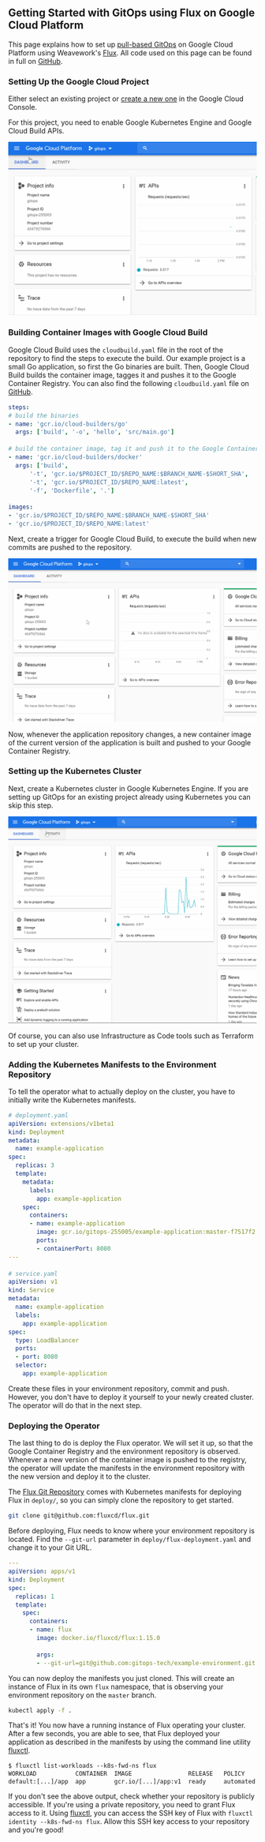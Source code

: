 ## Getting Started with GitOps using Flux on Google Cloud Platform

This page explains how to set up [pull-based GitOps](https://www.gitops.tech/#pull-based-gitops) on Google Cloud Platform using Weavework's [Flux](https://github.com/fluxcd/flux).
All code used on this page can be found in full on [GitHub](https://github.com/gitops-tech).

### Setting Up the Google Cloud Project

Either select an existing project or [create a new one](https://console.cloud.google.com/cloud-resource-manager) in the Google Cloud Console.

For this project, you need to enable Google Kubernetes Engine and Google Cloud Build APIs.

![Setting up Google Kubernetes Engine API](images/cs-apis.gif)



### Building Container Images with Google Cloud Build

Google Cloud Build uses the `cloudbuild.yaml` file in the root of the repository to find the steps to execute the build.
Our example project is a small Go application, so first the Go binaries are built.
Then, Google Cloud Build builds the container image, tagges it and pushes it to the Google Container Registry.
You can also find the following `cloudbuild.yaml` file on [GitHub](https://github.com/gitops-tech).

```yaml
steps:
# build the binaries
- name: 'gcr.io/cloud-builders/go'
  args: ['build', '-o', 'hello', 'src/main.go']

# build the container image, tag it and push it to the Google Container Registry of our project
- name: 'gcr.io/cloud-builders/docker'
  args: ['build', 
      '-t', 'gcr.io/$PROJECT_ID/$REPO_NAME:$BRANCH_NAME-$SHORT_SHA',
      '-t', 'gcr.io/$PROJECT_ID/$REPO_NAME:latest',
      '-f', 'Dockerfile', '.']

images:
- 'gcr.io/$PROJECT_ID/$REPO_NAME:$BRANCH_NAME-$SHORT_SHA'
- 'gcr.io/$PROJECT_ID/$REPO_NAME:latest'
```

Next, create a trigger for Google Cloud Build, to execute the build when new commits are pushed to the repository.

![Setting up the Google Cloud Build Trigger on the Application Repository](images/cs-trigger.gif)

Now, whenever the application repository changes, a new container image of the current version of the application is built and pushed to your Google Container Registry.

### Setting up the Kubernetes Cluster

Next, create a Kubernetes cluster in Google Kubernetes Engine.
If you are setting up GitOps for an existing project already using Kubernetes you can skip this step.

![Setting up a Kubernetes cluster in Google Kubernetes Engine](images/cs-cluster.gif)

Of course, you can also use Infrastructure as Code tools such as Terraform to set up your cluster.

### Adding the Kubernetes Manifests to the Environment Repository

To tell the operator what to actually deploy on the cluster, you have to initially write the Kubernetes manifests.

```yaml
# deployment.yaml
apiVersion: extensions/v1beta1
kind: Deployment
metadata:
  name: example-application
spec:
  replicas: 3
  template:
    metadata:
      labels:
        app: example-application
    spec:
      containers:
      - name: example-application
        image: gcr.io/gitops-255005/example-application:master-f7517f2
        ports:
        - containerPort: 8080
---

# service.yaml
apiVersion: v1
kind: Service
metadata:
  name: example-application
  labels:
    app: example-application
spec:
  type: LoadBalancer
  ports:
  - port: 8080
  selector:
    app: example-application
```

Create these files in your environment repository, commit and push.
However, you don't have to deploy it yourself to your newly created cluster.
The operator will do that in the next step.


### Deploying the Operator

The last thing to do is deploy the Flux operator.
We will set it up, so that the Google Container Registry and the environment repository is observed.
Whenever a new version of the container image is pushed to the registry, the operator will update the manifests in the environment repository with the new version and deploy it to the cluster.

The [Flux Git Repository](https://github.com/fluxcd/flux) comes with Kubernetes manifests for deploying Flux in `deploy/`, so you can simply clone the repository to get started.

```bash
git clone git@github.com:fluxcd/flux.git  
```

Before deploying, Flux needs to know where your environment repository is located.
Find the `--git-url` parameter in `deploy/flux-deployment.yaml` and change it to your Git URL.

```yaml
---
apiVersion: apps/v1
kind: Deployment
spec:
  replicas: 1
  template:
    spec:
      containers:
      - name: flux
        image: docker.io/fluxcd/flux:1.15.0
        
        args:
        - --git-url=git@github.com:gitops-tech/example-environment.git
```

You can now deploy the manifests you just cloned.
This will create an instance of Flux in its own `flux` namespace, that is observing your environment repository on the `master` branch.

```bash
kubectl apply -f .
```

That's it! You now have a running instance of Flux operating your cluster.
After a few seconds, you are able to see, that Flux deployed your application as described in the manifests by using the command line utility [fluxctl](https://docs.fluxcd.io/en/stable/references/fluxctl.html).

```console
$ fluxctl list-workloads --k8s-fwd-ns flux
WORKLOAD           CONTAINER  IMAGE                RELEASE   POLICY
default:[...]/app  app        gcr.io/[...]/app:v1  ready     automated
```

If you don't see the above output, check whether your repository is publicly accessible.
If you're using a private repository, you need to grant Flux access to it.
Using [fluxctl](https://docs.fluxcd.io/en/stable/references/fluxctl.html), you can access the SSH key of Flux with  `fluxctl identity --k8s-fwd-ns flux`.
Allow this SSH key access to your repository and you're good!
